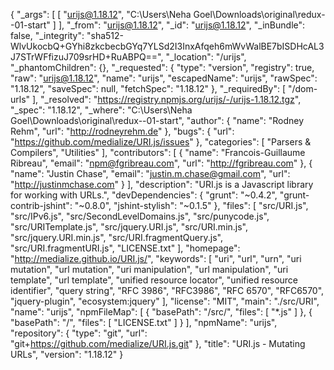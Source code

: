 {
  "_args": [
    [
      "urijs@1.18.12",
      "C:\\Users\\Neha Goel\\Downloads\\original\\redux--01-start"
    ]
  ],
  "_from": "urijs@1.18.12",
  "_id": "urijs@1.18.12",
  "_inBundle": false,
  "_integrity": "sha512-WlvUkocbQ+GYhi8zkcbecbGYq7YLSd2I3InxAfqeh6mWvWalBE7bISDHcAL3J7STrWFfizuJ709srHD+RuABPQ==",
  "_location": "/urijs",
  "_phantomChildren": {},
  "_requested": {
    "type": "version",
    "registry": true,
    "raw": "urijs@1.18.12",
    "name": "urijs",
    "escapedName": "urijs",
    "rawSpec": "1.18.12",
    "saveSpec": null,
    "fetchSpec": "1.18.12"
  },
  "_requiredBy": [
    "/dom-urls"
  ],
  "_resolved": "https://registry.npmjs.org/urijs/-/urijs-1.18.12.tgz",
  "_spec": "1.18.12",
  "_where": "C:\\Users\\Neha Goel\\Downloads\\original\\redux--01-start",
  "author": {
    "name": "Rodney Rehm",
    "url": "http://rodneyrehm.de"
  },
  "bugs": {
    "url": "https://github.com/medialize/URI.js/issues"
  },
  "categories": [
    "Parsers & Compilers",
    "Utilities"
  ],
  "contributors": [
    {
      "name": "Francois-Guillaume Ribreau",
      "email": "npm@fgribreau.com",
      "url": "http://fgribreau.com"
    },
    {
      "name": "Justin Chase",
      "email": "justin.m.chase@gmail.com",
      "url": "http://justinmchase.com"
    }
  ],
  "description": "URI.js is a Javascript library for working with URLs.",
  "devDependencies": {
    "grunt": "~0.4.2",
    "grunt-contrib-jshint": "~0.8.0",
    "jshint-stylish": "~0.1.5"
  },
  "files": [
    "src/URI.js",
    "src/IPv6.js",
    "src/SecondLevelDomains.js",
    "src/punycode.js",
    "src/URITemplate.js",
    "src/jquery.URI.js",
    "src/URI.min.js",
    "src/jquery.URI.min.js",
    "src/URI.fragmentQuery.js",
    "src/URI.fragmentURI.js",
    "LICENSE.txt"
  ],
  "homepage": "http://medialize.github.io/URI.js/",
  "keywords": [
    "uri",
    "url",
    "urn",
    "uri mutation",
    "url mutation",
    "uri manipulation",
    "url manipulation",
    "uri template",
    "url template",
    "unified resource locator",
    "unified resource identifier",
    "query string",
    "RFC 3986",
    "RFC3986",
    "RFC 6570",
    "RFC6570",
    "jquery-plugin",
    "ecosystem:jquery"
  ],
  "license": "MIT",
  "main": "./src/URI",
  "name": "urijs",
  "npmFileMap": [
    {
      "basePath": "/src/",
      "files": [
        "*.js"
      ]
    },
    {
      "basePath": "/",
      "files": [
        "LICENSE.txt"
      ]
    }
  ],
  "npmName": "urijs",
  "repository": {
    "type": "git",
    "url": "git+https://github.com/medialize/URI.js.git"
  },
  "title": "URI.js - Mutating URLs",
  "version": "1.18.12"
}
